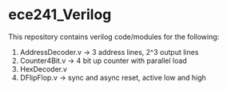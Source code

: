 # ece241_Verilog
This repository contains verilog code/modules for the following:

1. AddressDecoder.v -> 3 address lines, 2^3 output lines
2. Counter4Bit.v -> 4 bit up counter with parallel load
3. HexDecoder.v
4. DFlipFlop.v -> sync and async reset, active low and high
